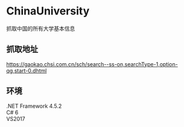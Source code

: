 # ChinaUniversity
抓取中国的所有大学基本信息

## 抓取地址
https://gaokao.chsi.com.cn/sch/search--ss-on,searchType-1,option-qg,start-0.dhtml

## 环境
.NET Framework 4.5.2  
C# 6  
VS2017
